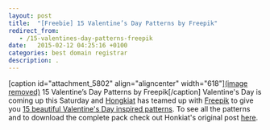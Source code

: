 ```yaml
---
layout: post
title:  "[Freebie] 15 Valentine’s Day Patterns by Freepik"
redirect_from:
   - /15-valentines-day-patterns-freepik
date:   2015-02-12 04:25:16 +0100
categories: best domain registrar
description: .
---
```


\[caption id="attachment\_5802" align="aligncenter" width="618"\][(image removed)](http://markustenghamn.com/wp-content/uploads/2015/02/valentines-day.jpg) 15 Valentine’s Day Patterns by Freepik\[/caption\] Valentine's Day is coming up this Saturday and [Hongkiat](http://anve.to/UW0Dv "Design Tips, Tutorials and Inspiration") has teamed up with [Freepik](http://anve.to/GByUw "Freepik - Graphic resources for everyone") to give you [15 beautiful Valentine's Day inspired patterns](http://anve.to/BcY3s "Freebie Release: 15 Valentine’s Day Patterns by Freepik"). To see all the patterns and to download the complete pack check out Honkiat's original post [here](http://anve.to/BcY3s "Freebie Release: 15 Valentine’s Day Patterns by Freepik").